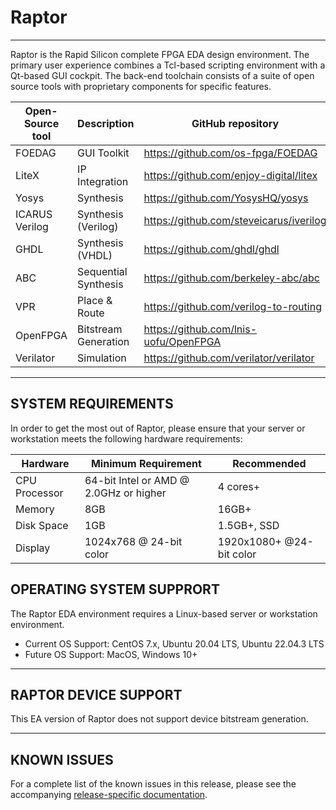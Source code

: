 # Raptor
----
Raptor is the Rapid Silicon complete FPGA EDA design environment.  The primary user experience combines a Tcl-based scripting environment with a Qt-based GUI cockpit.  The back-end toolchain consists of a suite of open source tools with proprietary components for specific features.

| Open-Source tool | Description          | GitHub repository                       |
|------------------|----------------------|-----------------------------------------|
| FOEDAG           | GUI Toolkit          | https://github.com/os-fpga/FOEDAG       |
| LiteX            | IP Integration       | https://github.com/enjoy-digital/litex  |
| Yosys            | Synthesis            | https://github.com/YosysHQ/yosys        |
| ICARUS Verilog   | Synthesis (Verilog)  | https://github.com/steveicarus/iverilog |
| GHDL             | Synthesis (VHDL)     | https://github.com/ghdl/ghdl            |
| ABC              | Sequential Synthesis | https://github.com/berkeley-abc/abc     |
| VPR              | Place & Route        | https://github.com/verilog-to-routing   |
| OpenFPGA         | Bitstream Generation | https://github.com/lnis-uofu/OpenFPGA   |
| Verilator        | Simulation           | https://github.com/verilator/verilator  |

----
## SYSTEM REQUIREMENTS
In order to get the most out of Raptor, please ensure that your server or workstation meets the following hardware requirements:

| Hardware	            | Minimum Requirement	| Recommended	|
|-----------------------|-----------------------|---------------|
| CPU Processor			| 64-bit Intel or AMD @ 2.0GHz or higher| 4 cores+				|
| Memory				| 8GB						| 16GB+				|
| Disk Space			| 1GB						| 1.5GB+, SSD				|
| Display				| 1024x768 @ 24-bit color						| 1920x1080+ @24-bit color				|

## OPERATING SYSTEM SUPPRORT
The Raptor EDA environment requires a Linux-based server or workstation environment.

 * Current OS Support: CentOS 7.x, Ubuntu 20.04 LTS, Ubuntu 22.04.3 LTS 
 * Future OS Support: MacOS, Windows 10+

---- 
## RAPTOR DEVICE SUPPORT
This EA version of Raptor does not support device bitstream generation.

----
## KNOWN ISSUES
For a complete list of the known issues in this release, please see the accompanying [release-specific documentation](https://github.com/os-fpga/Raptor/releases).
